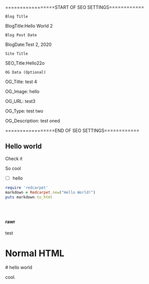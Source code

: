 =================START OF SEO SETTINGS============

<code>Blog Title</code>

BlogTitle:Hello World 2 

<code>Blog Post Date</code>

BlogDate:Test 2, 2020

<code>Site Title</code>

SEO_Title:Hello22o

<code>OG Data (Optional)</code>

OG_Title: test 4

OG_Image: hello

OG_URL: test3

OG_Type: test two

OG_Description: test oned

=================END OF SEO SETTINGS============

<github-md>
    
## Hello world 

Check it     

So cool

- [ ] hello


```ruby
require 'redcarpet'
markdown = Redcarpet.new("Hello World!")
puts markdown.to_html
```



<pre class="language-markup"><code>
    <!-- code content to highlight... -->
</code></pre>

#### rawr 


test 

</github-md>

<h1> Normal HTML </h1> 
# hello world

cool.
